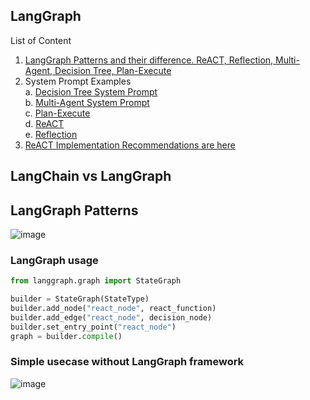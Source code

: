 ## LangGraph

List of Content
1. [LangGraph Patterns and their difference. ReACT, Reflection, Multi-Agent, Decision Tree, Plan-Execute](https://github.com/Glareone/AI-LLM-RAG-best-practices/blob/main/LangGraph/LangGraph-Patterns.md)
2. System Prompt Examples  
   a. [Decision Tree System Prompt](https://github.com/Glareone/AI-LLM-RAG-best-practices/blob/main/LangGraph/Prompt-Decision-Tree.md)    
   b. [Multi-Agent System Prompt](https://github.com/Glareone/AI-LLM-RAG-best-practices/blob/main/LangGraph/Prompt-Multi-Agent.md)  
   c. [Plan-Execute](https://github.com/Glareone/AI-LLM-RAG-best-practices/blob/main/LangGraph/Prompt-Plan-Execute.md)  
   d. [ReACT](https://github.com/Glareone/AI-LLM-RAG-best-practices/blob/main/LangGraph/Prompt-ReACT.md)  
   e. [Reflection](https://github.com/Glareone/AI-LLM-RAG-best-practices/blob/main/LangGraph/Prompt-Reflection.md)    
3. [ReACT Implementation Recommendations are here](https://til.simonwillison.net/llms/python-react-pattern)

## LangChain vs LangGraph

## LangGraph Patterns
![image](https://github.com/user-attachments/assets/336652b8-71ad-441b-a530-a333fd60a1cd)


### LangGraph usage
```python
from langgraph.graph import StateGraph

builder = StateGraph(StateType)
builder.add_node("react_node", react_function)
builder.add_edge("react_node", decision_node)
builder.set_entry_point("react_node")
graph = builder.compile()
```

### Simple usecase without LangGraph framework
![image](https://github.com/user-attachments/assets/75c79161-8868-4938-ac06-d4b2bf8267c9)

